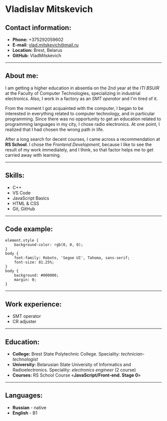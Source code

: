 # **Vladislav Mitskevich**
## **Contact information:**
* **Phone:** +375292059602
* **E-mail:** vlad.mitskevich@mail.ru
* **Location:** Brest, Belarus
* **GitHub:** VladMitskevich

***

## **About me:** 
I am getting a higher education in absentia on the 2nd year at the *ITI BSUIR* at the Faculty of Computer Technologies, specializing in industrial electronics. Also, I work in a factory as an *SMT operator* and I'm tired of it.

From the moment I got acquainted with the computer, I began to be interested in everything related to computer technology, and in particular programming. Since there was no opportunity to get an education related to programming languages in my city, I chose radio electronics. At one point, I realized that I had chosen the wrong path in life. 

After a long search for decent courses, I came across a recommendation at **RS School**.
I chose the *Frontend Development*, because I like to see the result of my work immediately, and I think,  so that factor helps me to get carried away with learning.

---

## **Skills:**
* C++
* VS Code
* JavaScript Basics
* HTML & CSS
* Git, GitHub

---

## **Code example:**
```
element.style {
    background-color: rgb(0, 0, 0);
}
body {
    font-family: Roboto, 'Segoe UI', Tahoma, sans-serif;
    font-size: 81.25%;
}
body {
    background: #000000;
    margin: 0;
} 
```

---

## **Work experience:**
* SMT operator
* CR adjuster

---

## **Education:**
* **College:** Brest State Polytechnic College. 
Speciality: *technician-technologist*
* **University:** Belarusian State University of Informatics and Radioelectronics. 
Speciality: *electronics engineer* (2 course)
* **Courses:** RS School Course «**JavaScript/Front-end. Stage 0**» 

---

## **Languages:**
* **Russian** - native
* **English** - B1





